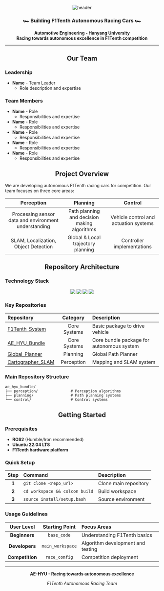 <div align="center">

![header](https://capsule-render.vercel.app/api?type=waving&color=gradient&height=200&section=header&text=AE-HYU&fontSize=90&animation=fadeIn&fontAlignY=38&desc=F1Tenth%20Autonomous%20Racing%20Team&descAlignY=65&descAlign=62)

### 🏎️ **Building F1Tenth Autonomous Racing Cars** 🏎️

**Automotive Engineering - Hanyang University**  
**Racing towards autonomous excellence in F1Tenth competition**

</div>

---

<div align="center">

## **Our Team**

</div>

### **Leadership**
- **Name** - Team Leader
  - Role description and expertise

### **Team Members**
- **Name** - Role
  - Responsibilities and expertise
- **Name** - Role
  - Responsibilities and expertise
- **Name** - Role
  - Responsibilities and expertise
- **Name** - Role
  - Responsibilities and expertise
- **Name** - Role
  - Responsibilities and expertise

<div align="center">

## **Project Overview**

</div>

We are developing autonomous F1Tenth racing cars for competition. Our team focuses on three core areas:

<div align="center">

| **Perception** | **Planning** | **Control** |
|:---:|:---:|:---:|
| Processing sensor data and environment understanding | Path planning and decision making algorithms | Vehicle control and actuation systems |
| SLAM, Localization, Object Detection | Global & Local trajectory planning | Controller implementations |

</div>

<div align="center">

## **Repository Architecture**

</div>

### **Technology Stack**

<div align="center">

<img src="https://img.shields.io/badge/C%2B%2B-00599C?style=for-the-badge&logo=c%2B%2B&logoColor=white">
<img src="https://img.shields.io/badge/ROS2-22314E?style=for-the-badge&logo=ros&logoColor=white">
<img src="https://img.shields.io/badge/Python-3776AB?style=for-the-badge&logo=python&logoColor=white">
<img src="https://img.shields.io/badge/OpenCV-5C3EE8?style=for-the-badge&logo=opencv&logoColor=white">

</div>

### **Key Repositories**

<div align="center">

| **Repository** | **Category** | **Description** |
|:---|:---:|:---|
| [F1Tenth_System](https://github.com/AE-HYU/f1tenth_system.git) | Core Systems | Basic package to drive vehicle |
| [AE_HYU_Bundle](https://github.com/AE-HYU/ae_hyu_bundle.git) | Core Systems | Core bundle package for autonomous system |
| [Global_Planner](https://github.com/AE-HYU/global_planner.git) | Planning | Global Path Planner |
| [Cartographer_SLAM](https://github.com/AE-HYU/cartographer_slam.git) | Perception | Mapping and SLAM system |

</div>

### **Main Repository Structure**
```
ae_hyu_bundle/
├── perception/               # Perception algorithms
├── planning/                 # Path planning systems
└── control/                  # Control systems
```

<div align="center">

## **Getting Started**

</div>

### **Prerequisites**
- **ROS2** (Humble/Iron recommended)
- **Ubuntu 22.04 LTS**
- **F1Tenth hardware platform**

### **Quick Setup**

<div align="center">

| **Step** | **Command** | **Description** |
|:---:|:---|:---|
| **1** | `git clone <repo_url>` | Clone main repository |
| **2** | `cd workspace && colcon build` | Build workspace |
| **3** | `source install/setup.bash` | Source environment |

</div>

### **Usage Guidelines**

<div align="center">

| **User Level** | **Starting Point** | **Focus Areas** |
|:---:|:---:|:---|
| **Beginners** | `base_code` | Understanding F1Tenth basics |
| **Developers** | `main_workspace` | Algorithm development and testing |
| **Competition** | `race_config` | Competition deployment |

</div>

---

<div align="center">

**AE-HYU - Racing towards autonomous excellence**

*F1Tenth Autonomous Racing Team*

</div>
